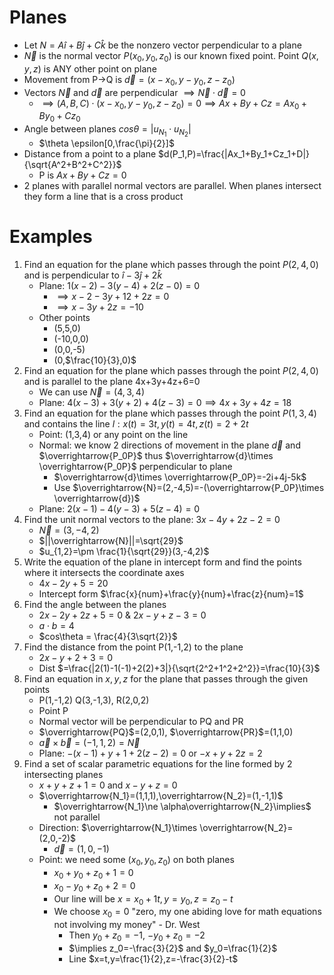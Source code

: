 # Planes

- Let $N=A\hat{i}+B\hat{j}+C\hat{k}$ be the nonzero vector perpendicular to a plane
- $\overrightarrow{N}$ is the normal vector $P(x_0,y_0,z_0)$ is our known fixed point. Point $Q(x,y,z)$ is ANY other point on plane
- Movement from P$\rightarrow$Q is $\overrightarrow{d}=(x-x_0,y-y_0,z-z_0)$
- Vectors $\overrightarrow{N}$ and $\overrightarrow{d}$ are perpendicular $\implies \overrightarrow{N}\cdot\overrightarrow{d}=0$
	- $\implies (A,B,C)\cdot(x-x_0,y-y_0,z-z_0)=0\implies Ax+By+Cz=Ax_0+By_0+Cz_0$
- Angle between planes $cos\theta=|u_{N_1}\cdot u_{N_2}|$
	- $\theta \epsilon[0,\frac{\pi}{2}]$
- Distance from a point to a plane $d(P_1,P)=\frac{|Ax_1+By_1+Cz_1+D|}{\sqrt{A^2+B^2+C^2}}$ 
	- P is $Ax+By+Cz=0$
- 2 planes with parallel normal vectors are parallel. When planes intersect they form a line that is a cross product
# Examples
1. Find an equation for the plane which passes through the point $P(2,4,0)$ and is perpendicular to $\hat{i}-3\hat{j}+2\hat{k}$
	- Plane: $1(x-2)-3(y-4)+2(z-0)=0$
		- $\implies x-2-3y+12+2z=0$
		- $\implies x-3y+2z=-10$
	- Other points
		- (5,5,0)
		- (-10,0,0)
		- (0,0,-5)
		- (0,$\frac{10}{3},0)$
2. Find an equation for the plane which passes through the point $P(2,4,0)$ and is parallel to the plane 4x+3y+4z+6=0
	- We can use $\overrightarrow{N}=(4,3,4)$
	- Plane: $4(x-3)+3(y+2)+4(z-3)=0\implies 4x+3y+4z=18$ 
3. Find an equation for the plane which passes through the point $P(1,3,4)$ and contains the line $l:{x(t)=3t,y(t)=4t,z(t)=2+2t}$
	- Point: (1,3,4) or any point on the line
	- Normal: we know 2 directions of movement in the plane $\overrightarrow{d}$ and $\overrightarrow{P_0P}$ thus $\overrightarrow{d}\times \overrightarrow{P_0P}$ perpendicular to plane
		- $\overrightarrow{d}\times \overrightarrow{P_0P}=-2i+4j-5k$
		- Use $\overrightarrow{N}=(2,-4,5)=-(\overrightarrow{P_0P}\times \overrightarrow{d})$ 
	- Plane: $2(x-1)-4(y-3)+5(z-4)=0$
4. Find the unit normal vectors to the plane: $3x-4y+2z-2=0$
	- $\overrightarrow{N}=(3,-4,2)$
	- $||\overrightarrow{N}||=\sqrt{29}$
	- $u_{1,2}=\pm \frac{1}{\sqrt{29}}(3,-4,2)$
5. Write the equation of the plane in intercept form and find the points where it intersects the coordinate axes
	- $4x-2y+5=20$
	- Intercept form $\frac{x}{num}+\frac{y}{num}+\frac{z}{num}=1$
6. Find the angle between the planes
	- $2x-2y+2z+5=0$ & $2x-y+z-3=0$
	- $a\cdot b=4$
	- $cos\theta = \frac{4}{3\sqrt{2}}$
7. Find the distance from the point P(1,-1,2) to the plane
	- $2x-y+2+3=0$
	- Dist $=\frac{|2(1)-1(-1)+2(2)+3|}{\sqrt{2^2+1^2+2^2}}=\frac{10}{3}$ 
8. Find an equation in $x,y,z$ for the plane that passes through the given points
	- P(1,-1,2) Q(3,-1,3), R(2,0,2)
	- Point P
	- Normal vector will be perpendicular to PQ and PR
	- $\overrightarrow{PQ}$=(2,0,1), $\overrightarrow{PR}$=(1,1,0)
	- $\overrightarrow{a}\times\overrightarrow{b}=(-1,1,2)=\overrightarrow{N}$
	- Plane: $-(x-1)+y+1+2(z-2)=0$ or $-x+y+2z=2$
9. Find a set of scalar parametric equations for the line formed by 2 intersecting planes
	- $x+y+z+1=0$ and $x-y+z=0$
	- $\overrightarrow{N_1}=(1,1,1),\overrightarrow{N_2}=(1,-1,1)$
		- $\overrightarrow{N_1}\ne \alpha\overrightarrow{N_2}\implies$ not parallel
	- Direction: $\overrightarrow{N_1}\times \overrightarrow{N_2}=(2,0,-2)$ 
		- $\overrightarrow{d}=(1,0,-1)$
	- Point: we need some ($x_0,y_0,z_0$) on both planes
		- $x_0+y_0+z_0+1=0$
		- $x_0-y_0+z_0+2=0$
		- Our line will be $x=x_0+1t,y=y_0,z=z_0-t$
		- We choose $x_0 = 0$ "zero, my one abiding love for math equations not involving my money" - Dr. West
			- Then $y_0+z_0=-1$, $-y_0+z_0=-2$
			- $\implies z_0=-\frac{3}{2}$ and $y_0=\frac{1}{2}$
			- Line $x=t,y=\frac{1}{2},z=-\frac{3}{2}-t$